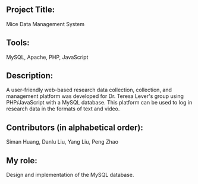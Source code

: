 ## Project Title: 

Mice Data Management System

## Tools: 

MySQL, Apache, PHP, JavaScript

## Description:

A user-friendly web-based research data collection, collection, and management platform was developed for Dr. Teresa Lever's group using PHP/JavaScript with a MySQL database. This platform can be used to log in research data in the formats of text and video. 

## Contributors (in alphabetical order):

Siman Huang, Danlu Liu, Yang Liu, Peng Zhao

## My role: 

Design and implementation of the MySQL database.

